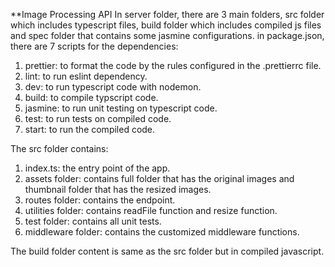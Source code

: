 **Image Processing API
In server folder, there are 3 main folders, src folder which includes typescript files, build folder which includes compiled js files and spec folder that contains some jasmine configurations.
in package.json, there are 7 scripts for the dependencies:
 1. prettier: to format the code by the rules configured in the .prettierrc file.
 2. lint: to run eslint dependency.
 3. dev: to run typescript code with nodemon.
 4. build: to compile typscript code.
 5. jasmine: to run unit testing on typescript code.
 6. test: to run tests on compiled code.
 7. start: to run the compiled code.
 
 The src folder contains:
  1. index.ts: the entry point of the app.
  2. assets folder: contains full folder that has the original images and thumbnail folder that has the resized images.
  3. routes folder: contains the endpoint.
  4. utilities folder: contains readFile function and resize function.
  5. test folder: contains all unit tests.
  6. middleware folder: contains the customized middleware functions.
  
  The build folder content is same as the src folder but in compiled javascript.
